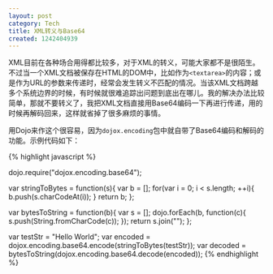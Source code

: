 ```yaml
---
layout: post
category: Tech
title: XML转义与Base64
created: 1242404939
---
```

XML目前在各种场合用得都比较多，对于XML的转义，可能大家都不是很陌生。不过当一个XML文档被保存在HTML的DOM中，比如作为`<textarea>`的内容；或是作为URL的参数来传递时，经常会发生转义不匹配的情况。当该XML文档跨越多个系统边界的时候，有时候就很难追踪出问题到底出在哪儿。我的解决办法比较简单，那就不要转义了，我把XML文档直接用Base64编码一下再进行传递，用的时候再解码回来，这样就省掉了很多麻烦的事情。


用Dojo来作这个很容易，因为`dojox.encoding`包中就自带了Base64编码和解码的功能。示例代码如下：

{% highlight javascript %}

dojo.require("dojox.encoding.base64");

var stringToBytes = function(s){
  var b = [];
  for(var i = 0; i < s.length; ++i){
    b.push(s.charCodeAt(i));
  }
  return b;
};

var bytesToString = function(b){
  var s = [];
  dojo.forEach(b, function(c){ s.push(String.fromCharCode(c)); });
  return s.join("");
};

var testStr = "Hello World";
var encoded = dojox.encoding.base64.encode(stringToBytes(testStr));
var decoded = bytesToString(dojox.encoding.base64.decode(encoded));
{% endhighlight %}


